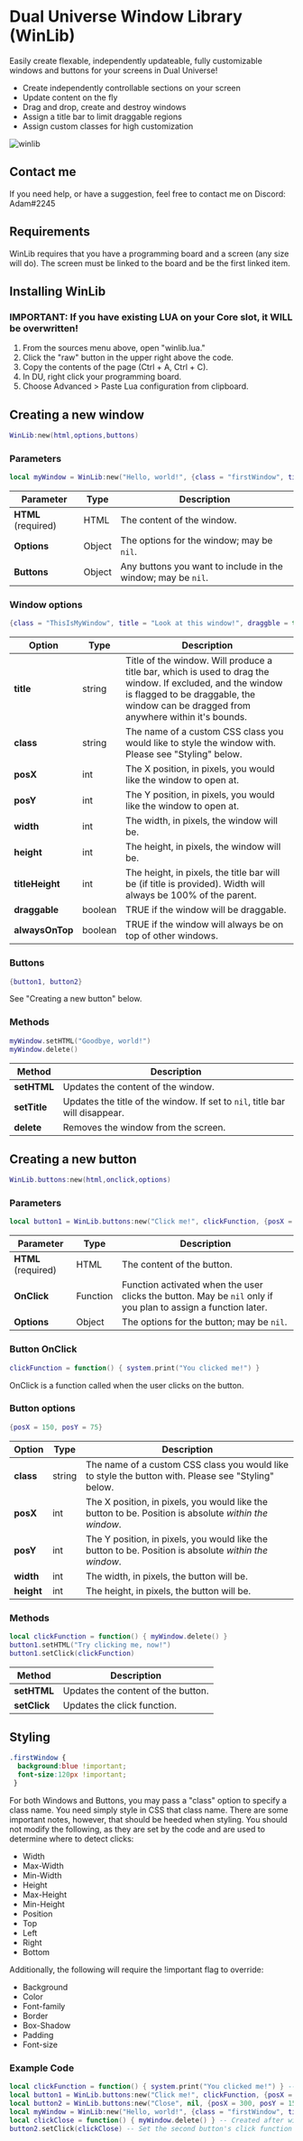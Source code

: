 # Dual Universe Window Library (WinLib)
Easily create flexable, independently updateable, fully customizable windows and buttons for your screens in Dual Universe!
* Create independently controllable sections on your screen
* Update content on the fly
* Drag and drop, create and destroy windows
* Assign a title bar to limit draggable regions
* Assign custom classes for high customization

![winlib](https://user-images.githubusercontent.com/7476963/99282992-07236700-27fa-11eb-8b77-bc749330678b.png)

## Contact me
If you need help, or have a suggestion, feel free to contact me on Discord: Adam#2245

## Requirements
WinLib requires that you have a programming board and a screen (any size will do). The screen must be linked to the board and be the first linked item.

## Installing WinLib
### IMPORTANT: If you have existing LUA on your Core slot, it WILL be overwritten!
1. From the sources menu above, open "winlib.lua."
2. Click the "raw" button in the upper right above the code.
3. Copy the contents of the page (Ctrl + A, Ctrl + C).
4. In DU, right click your programming board.
5. Choose Advanced > Paste Lua configuration from clipboard.

## Creating a new window
```lua
WinLib:new(html,options,buttons)
```
### Parameters
```lua
local myWindow = WinLib:new("Hello, world!", {class = "firstWindow", title = "Look at this window!", draggble = true}, {button1, button2})
```
Parameter | Type | Description
-|-|-
**HTML** (required) | HTML | The content of the window.
**Options** | Object | The options for the window; may be `nil`.
**Buttons** | Object | Any buttons you want to include in the window; may be `nil`.

### Window options
```lua
{class = "ThisIsMyWindow", title = "Look at this window!", draggble = true}
```
Option | Type | Description 
-|-|-
**title** | string | Title of the window. Will produce a title bar, which is used to drag the window. If excluded, and the window is flagged to be draggable, the window can be dragged from anywhere within it's bounds.
**class** | string | The name of a custom CSS class you would like to style the window with. Please see "Styling" below.
**posX** | int | The X position, in pixels, you would like the window to open at.
**posY** | int | The Y position, in pixels, you would like the window to open at.
**width** | int | The width, in pixels, the window will be.
**height** | int | The height, in pixels, the window will be.
**titleHeight** | int | The height, in pixels, the title bar will be (if title is provided). Width will always be 100% of the parent.
**draggable** | boolean | TRUE if the window will be draggable.
**alwaysOnTop** | boolean | TRUE if the window will always be on top of other windows.

### Buttons
```lua
{button1, button2}
```
See "Creating a new button" below.

### Methods
```lua
myWindow.setHTML("Goodbye, world!")
myWindow.delete()
```
Method | Description
-|-
**setHTML** | Updates the content of the window.
**setTitle** | Updates the title of the window. If set to `nil`, title bar will disappear.
**delete** | Removes the window from the screen.

## Creating a new button
```lua
WinLib.buttons:new(html,onclick,options)
```
### Parameters
```lua
local button1 = WinLib.buttons:new("Click me!", clickFunction, {posX = 150, posY = 75})
```
Parameter | Type | Description
-|-|-
**HTML** (required) | HTML | The content of the button.
**OnClick** | Function | Function activated when the user clicks the button. May be `nil` only if you plan to assign a function later.
**Options** | Object | The options for the button; may be `nil`.

### Button OnClick
```lua
clickFunction = function() { system.print("You clicked me!") }
```
OnClick is a function called when the user clicks on the button.

### Button options
```lua
{posX = 150, posY = 75}
```
Option | Type | Description 
-|-|-
**class** | string | The name of a custom CSS class you would like to style the button with. Please see "Styling" below.
**posX** | int | The X position, in pixels, you would like the button to be. Position is absolute *within the window*.
**posY** | int | The Y position, in pixels, you would like the button to be. Position is absolute *within the window*.
**width** | int | The width, in pixels, the button will be.
**height** | int | The height, in pixels, the button will be.

### Methods
```lua
local clickFunction = function() { myWindow.delete() }
button1.setHTML("Try clicking me, now!")
button1.setClick(clickFunction)
```
Method | Description
-|-
**setHTML** | Updates the content of the button.
**setClick** | Updates the click function.

## Styling
```css
.firstWindow {
  background:blue !important;
  font-size:120px !important;
 }
 ```
For both Windows and Buttons, you may pass a "class" option to specify a class name. You need simply style in CSS that class name. There are some important notes, however, that should be heeded when styling.
You should not modify the following, as they are set by the code and are used to determine where to detect clicks:
- Width
- Max-Width
- Min-Width
- Height
- Max-Height
- Min-Height
- Position
- Top
- Left
- Right
- Bottom

Additionally, the following will require the !important flag to override:
- Background
- Color
- Font-family
- Border
- Box-Shadow
- Padding
- Font-size

### Example Code
```lua
local clickFunction = function() { system.print("You clicked me!") } -- Our first click function
local button1 = WinLib.buttons:new("Click me!", clickFunction, {posX = 150, posY = 75}) -- Our first button
local button2 = WinLib.buttons:new("Close", nil, {posX = 300, posY = 150}) -- Our second button. Note the nil in function; this is overriden later.
local myWindow = WinLib:new("Hello, world!", {class = "firstWindow", title = "Look at this window!", draggble = true}, {button1, button2}) -- Here we create our window.
local clickClose = function() { myWindow.delete() } -- Created after window was assigned to a variable so we can use it's method.
button2.setClick(clickClose) -- Set the second button's click function
```
